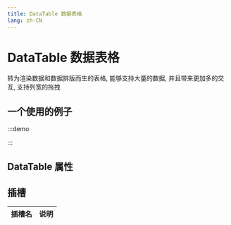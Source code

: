 ```yaml
---
title: DataTable 数据表格
lang: zh-CN
---
```


# DataTable 数据表格

转为渲染数据和数据排版而生的表格, 能够支持大量的数据, 并且带来更加多的交互,
支持列宽的拖拽

## 一个使用的例子

:::demo

:::

## DataTable 属性


## 插槽

| 插槽名     | 说明                 |
| ------- | ------------------ |

